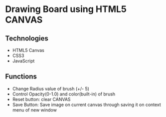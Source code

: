 # Drawing Board using HTML5 CANVAS

## Technologies
- HTML5 Canvas
- CSS3
- JavaScript

## Functions
- Change Radius value of brush (+/- 5)
- Control Opacity(0-1.0) and color(built-in) of brush
- Reset button: clear CANVAS
- Save Button: Save image on current canvas through saving it on context menu of new window
